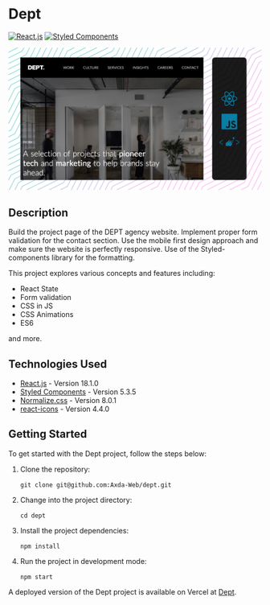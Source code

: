 # Dept

[![React.js](https://img.shields.io/badge/React.js-18.1.0-61DAFB?logo=react&logoColor=white&style=flat-square)](https://reactjs.org/)
[![Styled Components](https://img.shields.io/badge/Styled_Components-5.3.5-%23DB7093?logo=styled-components&logoColor=white&style=flat-square)](https://styled-components.com/)

![screenshot](/screenshot.jpg)

## Description

Build the project page of the DEPT agency website. Implement proper form validation for the contact section. Use the mobile first design approach and make sure the website is perfectly responsive. Use of the Styled-components library for the formatting.

This project explores various concepts and features including:

- React State
- Form validation
- CSS in JS
- CSS Animations
- ES6

and more.

## Technologies Used

- [React.js](https://reactjs.org/) - Version 18.1.0
- [Styled Components](https://styled-components.com/) - Version 5.3.5
- [Normalize.css](https://necolas.github.io/normalize.css/) - Version 8.0.1
- [react-icons](https://react-icons.github.io/react-icons/) - Version 4.4.0

## Getting Started

To get started with the Dept project, follow the steps below:

1. Clone the repository:

   ```shell
   git clone git@github.com:Axda-Web/dept.git
   ```

2. Change into the project directory:

   ```shell
   cd dept
   ```

3. Install the project dependencies:

   ```shell
   npm install
   ```

4. Run the project in development mode:

   ```shell
   npm start
   ```

A deployed version of the Dept project is available on Vercel at [Dept](https://dept-beryl.vercel.app/).
